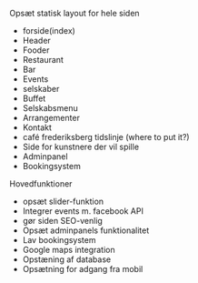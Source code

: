 Opsæt statisk layout for hele siden

- forside(index)
- Header
- Fooder
- Restaurant
- Bar
- Events
- selskaber
- Buffet
- Selskabsmenu
- Arrangementer
- Kontakt
- café frederiksberg tidslinje (where to put it?)
- Side for kunstnere der vil spille
- Adminpanel
- Bookingsystem

Hovedfunktioner
- opsæt slider-funktion
- Integrer events m. facebook API
- gør siden SEO-venlig
- Opsæt adminpanels funktionalitet
- Lav bookingsystem
- Google maps integration
- Opstæning af database
- Opsætning for adgang fra mobil

